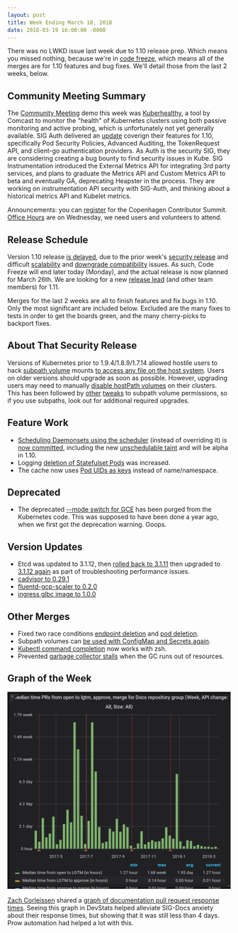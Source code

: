 ```yaml
---
layout: post
title: Week Ending March 18, 2018
date: 2018-03-19 16:00:00 -0000
---
```


There was no LWKD issue last week due to 1.10 release prep.  Which means you missed nothing, because we're in [code freeze](https://github.com/kubernetes/sig-release/blob/master/releases/release-1.10/release-1.10.md), which means all of the merges are for 1.10 features and bug fixes.  We'll detail those from the last 2 weeks, below.

## Community Meeting Summary

The [Community Meeting](https://docs.google.com/document/d/1VQDIAB0OqiSjIHI8AWMvSdceWhnz56jNpZrLs6o7NJY) demo this week was [Kuberhealthy](https://docs.google.com/presentation/d/1tL80i7VTBUlDs5KXy7TBZcHVX45lFST2cmmE3oyjYWc), a tool by Comcast to monitor the "health" of Kubernetes clusters using both passive monitoring and active probing, which is unfortunately not yet generally available.  SIG Auth delivered an [update](https://docs.google.com/document/d/1wyOkDwRDQetjTBeaPbJfkt1M8f_q3nxN5ta5v_OTfzA) coverign their features for 1.10, specifically Pod Security Policies, Advanced Auditing, the TokenRequest API, and client-go authentication providers.  As Auth is the security SIG, they are considering creating a bug bounty to find security issues in Kube.  SIG Instrumentation introduced the External Metrics API for integrating 3rd party services, and plans to graduate the Metrics API and Custom Metrics API to beta and eventually GA, deprecating Heapster in the process.  They are working on instrumentation API security with SIG-Auth, and thinking about a historical metrics API and Kubelet metrics.

Announcements: you can [register](https://events.linuxfoundation.org/events/kubecon-cloudnativecon-europe-2018/co-located-events/kubernetes-contributor-summit/) for the Copenhagen Contributor Summit. [Office Hours](https://github.com/kubernetes/community/blob/master/events/office-hours.md) are on Wednesday, we need users and volunteers to attend.

## Release Schedule

Version 1.10 release [is delayed](https://github.com/kubernetes/sig-release/blob/master/releases/release-1.10/release-1.10.md), due to the prior week's [security release](https://github.com/kubernetes/kubernetes/blob/master/CHANGELOG-1.9.md/#v194) and difficult [scalability](https://github.com/kubernetes/kubernetes/issues/60589) and [downgrade compatibility](https://github.com/kubernetes/kubernetes/issues/60764) issues.  As such, Code Freeze will end later today (Monday), and the actual release is now planned for March 26th.  We are looking for a new [release lead](https://github.com/kubernetes/sig-release/blob/master/release-process-documentation/release-team-guides/release-lead.md) (and other team members) for 1.11.

Merges for the last 2 weeks are all to finish features and fix bugs in 1.10.  Only the most significant are included below.  Excluded are the many fixes to tests in order to get the boards green, and the many cherry-picks to backport fixes.

## About That Security Release

Versions of Kubernetes prior to 1.9.4/1.8.9/1.7.14 allowed hostile users to hack [subpath volume](https://kubernetes.io/docs/concepts/storage/volumes/#using-subpath) mounts [to access any file on the host system](https://github.com/kubernetes/kubernetes/issues/60813).  Users on older versions should upgrade as soon as possible.  However, upgrading users may need to manually [disable hostPath volumes](https://github.com/kubernetes/kubernetes/issues/61043) on their clusters.  This has been followed by [other](https://github.com/kubernetes/kubernetes/pull/61284) [tweaks](https://github.com/kubernetes/kubernetes/issues/61283) to subpath volume permissions, so if you use subpaths, look out for additional required upgrades.

## Feature Work

* [Scheduling Daemonsets using the scheduler](https://github.com/kubernetes/features/issues/548) (instead of overriding it) is [now committed](https://github.com/kubernetes/kubernetes/pull/59862), including the new [unschedulable taint](https://github.com/kubernetes/kubernetes/pull/61161) and will be alpha in 1.10.
* Logging [deletion of Statefulset Pods](https://github.com/kubernetes/kubernetes/pull/60579) was increased.
* The cache now uses [Pod UIDs as keys](https://github.com/kubernetes/kubernetes/pull/61069) instead of name/namespace.

## Deprecated

* The deprecated [--mode switch for GCE](https://github.com/kubernetes/kubernetes/pull/61203) has been purged from the Kubernetes code.  This was supposed to have been done a year ago, when we first got the deprecation warning.  Ooops.

## Version Updates

* Etcd was updated to 3.1.12, then [rolled back to 3.1.11](https://github.com/kubernetes/kubernetes/pull/60891) then upgraded to [3.1.12 again](https://github.com/kubernetes/kubernetes/pull/60998) as part of troubleshooting performance issues.
* [cadvisor to 0.29.1](https://github.com/kubernetes/kubernetes/pull/60867)
* [fluentd-gcp-scaler to 0.2.0](https://github.com/kubernetes/kubernetes/pull/61225)
* [ingress glbc image to 1.0.0](https://github.com/kubernetes/kubernetes/pull/61302)

## Other Merges

* Fixed two race conditions [endpoint deletion](https://github.com/kubernetes/kubernetes/pull/60856) and [pod deletion](https://github.com/kubernetes/kubernetes/pull/61071).
* Subpath volumes can [be used with ConfigMap and Secrets again](https://github.com/kubernetes/kubernetes/pull/61080).
* [Kubectl command completion](https://github.com/kubernetes/kubernetes/pull/61129) now works with zsh.
* Prevented [garbage collector stalls](https://github.com/kubernetes/kubernetes/pull/61201) when the GC runs out of resources.

## Graph of the Week

![graph of documentation PR response times](/2018/images/sig-docs-response-times.png)

[Zach Corleissen](https://github.com/zacharysarah) shared a [graph of documentation pull request response times](https://k8s.devstats.cncf.io/d/44/time-metrics?orgId=1&var-period=w&var-repogroup_name=Docs&var-repogroup=docs&var-apichange=All&var-size_name=All&var-size=all&var-full_name=Kubernetes).  Seeing this graph in DevStats helped alleviate SIG-Docs anxiety about their response times, but showing that it was still less than 4 days.  Prow automation had helped a lot with this.
